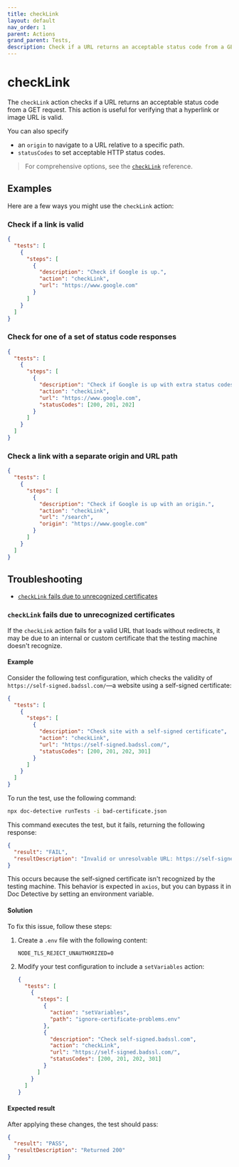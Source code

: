 ```yaml
---
title: checkLink
layout: default
nav_order: 1
parent: Actions
grand_parent: Tests,
description: Check if a URL returns an acceptable status code from a GET request.
---
```


# checkLink

The `checkLink` action checks if a URL returns an acceptable status code from a GET request. This action is useful for verifying that a hyperlink or image URL is valid.

You can also specify

- an `origin` to navigate to a URL relative to a specific path.
- `statusCodes` to set acceptable HTTP status codes.

> For comprehensive options, see the [`checkLink`](/docs/references/schemas/checkLink) reference.

## Examples

Here are a few ways you might use the `checkLink` action:

### Check if a link is valid

```json
{
  "tests": [
    {
      "steps": [
        {
          "description": "Check if Google is up.",
          "action": "checkLink",
          "url": "https://www.google.com"
        }
      ]
    }
  ]
}
```

### Check for one of a set of status code responses

```json
{
  "tests": [
    {
      "steps": [
        {
          "description": "Check if Google is up with extra status codes.",
          "action": "checkLink",
          "url": "https://www.google.com",
          "statusCodes": [200, 201, 202]
        }
      ]
    }
  ]
}
```

### Check a link with a separate origin and URL path

```json
{
  "tests": [
    {
      "steps": [
        {
          "description": "Check if Google is up with an origin.",
          "action": "checkLink",
          "url": "/search",
          "origin": "https://www.google.com"
        }
      ]
    }
  ]
}
```

## Troubleshooting

- [`checkLink` fails due to unrecognized certificates](#checklink-fails-due-to-unrecognized-certificates)

### `checkLink` fails due to unrecognized certificates

If the `checkLink` action fails for a valid URL that loads without redirects, it may be due to an internal or custom certificate that the testing machine doesn't recognize.

#### Example

Consider the following test configuration, which checks the validity of `https://self-signed.badssl.com/`—a website using a self-signed certificate:

```json title="bad-certificate.json"
{
  "tests": [
    {
      "steps": [
        {
          "description": "Check site with a self-signed certificate",
          "action": "checkLink",
          "url": "https://self-signed.badssl.com/",
          "statusCodes": [200, 201, 202, 301]
        }
      ]
    }
  ]
}
```

To run the test, use the following command:

```bash
npx doc-detective runTests -i bad-certificate.json
```

This command executes the test, but it fails, returning the following response:

```json
{
  "result": "FAIL",
  "resultDescription": "Invalid or unresolvable URL: https://self-signed.badssl.com/"
}
```

This occurs because the self-signed certificate isn't recognized by the testing machine. This behavior is expected in `axios`, but you can bypass it in Doc Detective by setting an environment variable.

#### Solution

To fix this issue, follow these steps:

1. Create a `.env` file with the following content:

   ```text title="ignore-certificate-problems.env"
   NODE_TLS_REJECT_UNAUTHORIZED=0
   ```

2. Modify your test configuration to include a `setVariables` action:

   ```json title="bad-certificate.json" {5-8}
   {
     "tests": [
       {
         "steps": [
           {
             "action": "setVariables",
             "path": "ignore-certificate-problems.env"
           },
           {
             "description": "Check self-signed.badssl.com",
             "action": "checkLink",
             "url": "https://self-signed.badssl.com/",
             "statusCodes": [200, 201, 202, 301]
           }
         ]
       }
     ]
   }
   ```

#### Expected result

After applying these changes, the test should pass:

```json
{
  "result": "PASS",
  "resultDescription": "Returned 200"
}
```
